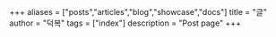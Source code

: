 +++
aliases = ["posts","articles","blog","showcase","docs"]
title = "글"
author = "덕복"
tags = ["index"]
description = "Post page"
+++